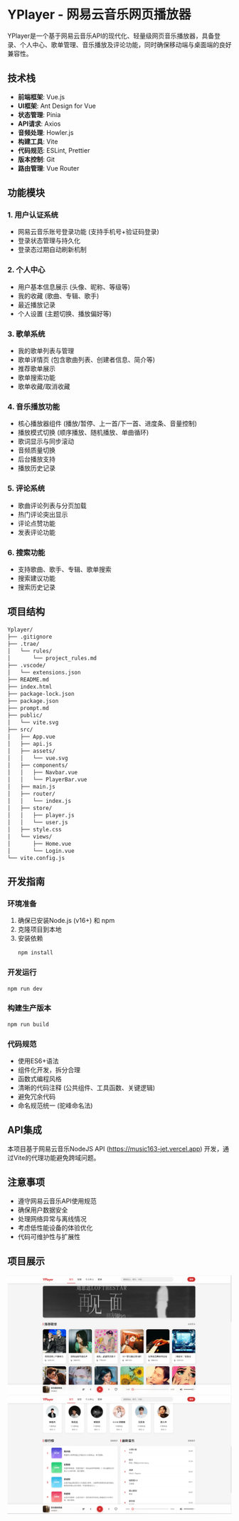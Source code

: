 # YPlayer - 网易云音乐网页播放器

YPlayer是一个基于网易云音乐API的现代化、轻量级网页音乐播放器，具备登录、个人中心、歌单管理、音乐播放及评论功能，同时确保移动端与桌面端的良好兼容性。

## 技术栈

- **前端框架**: Vue.js
- **UI框架**: Ant Design for Vue
- **状态管理**: Pinia
- **API请求**: Axios
- **音频处理**: Howler.js
- **构建工具**: Vite
- **代码规范**: ESLint, Prettier
- **版本控制**: Git
- **路由管理**: Vue Router

## 功能模块

### 1. 用户认证系统
- 网易云音乐账号登录功能 (支持手机号+验证码登录)
- 登录状态管理与持久化
- 登录态过期自动刷新机制

### 2. 个人中心
- 用户基本信息展示 (头像、昵称、等级等)
- 我的收藏 (歌曲、专辑、歌手)
- 最近播放记录
- 个人设置 (主题切换、播放偏好等)

### 3. 歌单系统
- 我的歌单列表与管理
- 歌单详情页 (包含歌曲列表、创建者信息、简介等)
- 推荐歌单展示
- 歌单搜索功能
- 歌单收藏/取消收藏

### 4. 音乐播放功能
- 核心播放器组件 (播放/暂停、上一首/下一首、进度条、音量控制)
- 播放模式切换 (顺序播放、随机播放、单曲循环)
- 歌词显示与同步滚动
- 音频质量切换
- 后台播放支持
- 播放历史记录

### 5. 评论系统
- 歌曲评论列表与分页加载
- 热门评论突出显示
- 评论点赞功能
- 发表评论功能

### 6. 搜索功能
- 支持歌曲、歌手、专辑、歌单搜索
- 搜索建议功能
- 搜索历史记录

## 项目结构

```
Yplayer/
├── .gitignore
├── .trae/
│   └── rules/
│       └── project_rules.md
├── .vscode/
│   └── extensions.json
├── README.md
├── index.html
├── package-lock.json
├── package.json
├── prompt.md
├── public/
│   └── vite.svg
├── src/
│   ├── App.vue
│   ├── api.js
│   ├── assets/
│   │   └── vue.svg
│   ├── components/
│   │   ├── Navbar.vue
│   │   └── PlayerBar.vue
│   ├── main.js
│   ├── router/
│   │   └── index.js
│   ├── store/
│   │   ├── player.js
│   │   └── user.js
│   ├── style.css
│   └── views/
│       ├── Home.vue
│       └── Login.vue
└── vite.config.js
```

## 开发指南

### 环境准备
1. 确保已安装Node.js (v16+) 和 npm
2. 克隆项目到本地
3. 安装依赖
   ```bash
   npm install
   ```

### 开发运行
```bash
npm run dev
```

### 构建生产版本
```bash
npm run build
```

### 代码规范
- 使用ES6+语法
- 组件化开发，拆分合理
- 函数式编程风格
- 清晰的代码注释 (公共组件、工具函数、关键逻辑)
- 避免冗余代码
- 命名规范统一 (驼峰命名法)

## API集成
本项目基于网易云音乐NodeJS API (https://music163-jet.vercel.app) 开发，通过Vite的代理功能避免跨域问题。

## 注意事项
- 遵守网易云音乐API使用规范
- 确保用户数据安全
- 处理网络异常与离线情况
- 考虑低性能设备的体验优化
- 代码可维护性与扩展性

## 项目展示
![PC端](./img/1.png)
![移动端](./img/2.png)